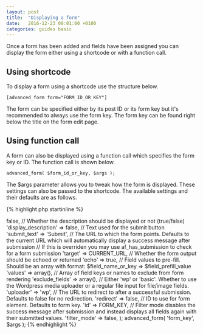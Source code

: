 ```yaml
---
layout: post
title:  "Displaying a form"
date:   2016-12-23 00:01:00 +0100
categories: guides basic
---
```


Once a form has been added and fields have been assigned you can display the form either using a shortcode or with a function call.

## Using shortcode

To display a form using a shortcode use the structure below.

`[advanced_form form="FORM_ID_OR_KEY"]`

The form can be specified either by its post ID or its form key but it's recommended to always use the form key. The form key can be found right below the title on the form edit page.

## Using function call

A form can also be displayed using a function call which specifies the form key or ID. The function call is shown below.

`advanced_form( $form_id_or_key, $args );`

The $args parameter allows you to tweak how the form is displayed. These settings can also be passed to the shortcode. The available settings and their defaults are as follows.

{% highlight php startinline %}
<?php

$args = array(
    // Whether the title should be displayed or not (true/false)
    'display_title' => false,
    
    // Whether the description should be displayed or not (true/false)
    'display_description' => false,
    
    // Text used for the submit button
    'submit_text' => 'Submit',
    
    // The URL to which the form points. Defaults to the current URL which will automatically display a success message after submission
    // If this is overriden you may use af_has_submission to check for a form submission
    'target' => CURRENT_URL,
    
    // Whether the form output should be echoed or returned	
    'echo' => true,
    
    // Field values to pre-fill. Should be an array with format: $field_name_or_key => $field_prefill_value
    'values' => array(),
    
    // Array of field keys or names to exclude from form rendering
    'exclude_fields' => array(),
    
    // Either 'wp' or 'basic'. Whether to use the Wordpress media uploader or a regular file input for file/image fields.
    'uploader' => 'wp',
    
    // The URL to redirect to after a successful submission. Defaults to false for no redirection.
    'redirect' => false,
    
    // ID to use for form element. Defaults to form key.
    'id' => FORM_KEY,
    
    // Filter mode disables the success message after submission and instead displays all fields again with their submitted values.
    'filter_mode' => false,
);

advanced_form( 'form_key', $args );

{% endhighlight %}